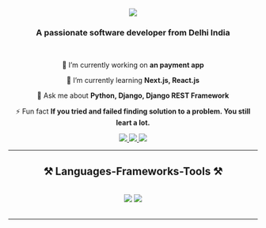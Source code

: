 <h1 align="center">
    <img src="https://readme-typing-svg.herokuapp.com/?font=Righteous&size=35&center=true&vCenter=true&width=500&height=70&duration=4000&lines=Hi+There!+👋;+I'm+Anshul;" />
</h1>

<h3 align="center">A passionate software developer from Delhi India</h3>

<br/>

<div align="center">
 
 🔭 I’m currently working on **an payment app**
 
 🌱 I’m currently learning **Next.js, React.js**

💬 Ask me about **Python, Django, Django REST Framework**

⚡ Fun fact **If you tried and failed finding solution to a problem. You still leart a lot.**

 </div>

<div align="center"> 
  <a href="mailto:akhanngwal@gmail.com">
    <img src="https://img.shields.io/badge/Gmail-333333?style=for-the-badge&logo=gmail&logoColor=red" />
  </a>
  <a href="https://in.linkedin.com/in/anshul-khanngwal-743b85216" target="_blank">
    <img src="https://img.shields.io/badge/LinkedIn-0077B5?style=for-the-badge&logo=linkedin&logoColor=white" target="_blank" />
  </a>
  <a href="https://anshulkhanngwal.github.io/" target="_blank">
     <img src="https://img.shields.io/badge/Portfolio-FF5722?style=for-the-badge&logo=todoist&logoColor=white" target="_blank" /> <!-- sqlite, safari, google-chrome are other good icon options -->
  </a>
</div>

 <hr/>
 
<h2 align="center">⚒️ Languages-Frameworks-Tools ⚒️</h2>
<br/>
<div align="center">
    <img src="https://skillicons.dev/icons?i=python,react,bootstrap,mui,html,css,vscode,github,tailwind,git" />
    <img src="https://skillicons.dev/icons?i=javascript,typescript,c,nextjs,mysql,postgresql" /><br>
</div>

<br/>
<hr/>
